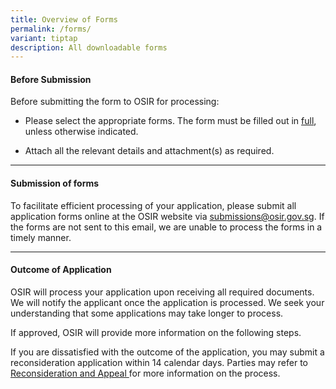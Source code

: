 ```yaml
---
title: Overview of Forms
permalink: /forms/
variant: tiptap
description: All downloadable forms
---
```

<h4><strong>Before Submission</strong></h4>
<p>Before submitting the form to OSIR for processing:</p>
<ul data-tight="true" class="tight">
<li>
<p>Please select the appropriate forms. The form must be filled out in <u>full</u>,
unless otherwise indicated.</p>
</li>
<li>
<p>Attach all the relevant details and attachment(s) as required.</p>
</li>
</ul>
<hr>
<h4><strong>Submission of forms</strong></h4>
<p>To facilitate efficient processing of your application, please submit
all application forms online at the OSIR website via <a href="mailto:submissions@osir.gov.sg" rel="noopener noreferrer nofollow" target="_blank">submissions@osir.gov.sg</a>.
If the forms are not sent to this email, we are unable to process the forms
in a timely manner.</p>
<hr>
<h4><strong>Outcome of Application</strong></h4>
<p>OSIR will process your application upon receiving all required documents.
We will notify the applicant once the application is processed. We seek
your understanding that some applications may take longer to process.&nbsp;</p>
<p>If approved, OSIR will provide more information on the following steps.</p>
<p>If you are dissatisfied with the outcome of the application, you may submit
a reconsideration application within 14 calendar days. Parties may refer
to <a href="/about-sira/reconsideration-and-appeal" rel="noopener noreferrer nofollow" target="_blank">Reconsideration and Appeal </a>for
more information on the process.</p>